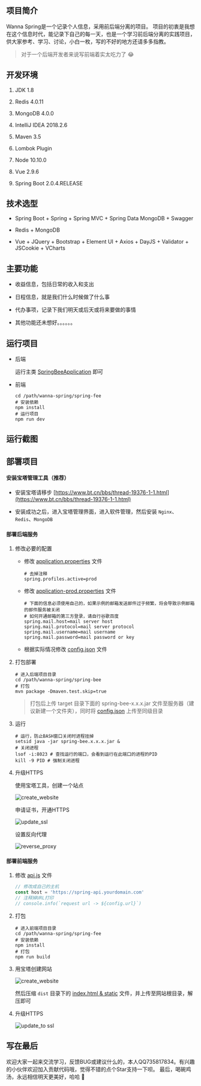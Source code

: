 ## 项目简介

Wanna Spring是一个记录个人信息，采用前后端分离的项目。
项目的初衷是我想在这个信息时代，能记录下自己的每一天，也是一个学习前后端分离的实践项目，供大家参考、学习、讨论，小白一枚，写的不好的地方还请多多指教。

> 对于一个后端开发者来说写前端着实太吃力了 :joy:

## 开发环境

1. JDK 1.8

2. Redis 4.0.11

3. MongoDB 4.0.0

4. IntelliJ IDEA 2018.2.6

5. Maven 3.5

6. Lombok Plugin

7. Node 10.10.0

8. Vue 2.9.6

9. Spring Boot 2.0.4.RELEASE

## 技术选型

- Spring Boot + Spring + Spring MVC + Spring Data MongoDB + Swagger

- Redis + MongoDB

- Vue + JQuery + Bootstrap + Element UI + Axios + DayJS + Validator + JSCookie + VCharts

## 主要功能

- 收益信息，包括日常的收入和支出

- 日程信息，就是我们什么时候做了什么事

- 代办事项，记录下我们明天或后天或将来要做的事情

- 其他功能还未想好。。。。。。

## 运行项目

- 后端

    运行主类 [SpringBeeApplication](spring-bee/src/main/java/org/code4everything/springbee/SpringBeeApplication.java) 即可

- 前端

    ``` shell
    cd /path/wanna-spring/spring-fee
    # 安装依赖
    npm install
    # 运行项目
    npm run dev
    ```

## 运行截图

## 部署项目

#### 安装宝塔管理工具（推荐）

- 安装宝塔请移步 [https://www.bt.cn/bbs/thread-19376-1-1.html](https://www.bt.cn/bbs/thread-19376-1-1.html)

- 安装成功之后，进入宝塔管理界面，进入软件管理，然后安装 `Nginx`、`Redis`、`MongoDB`

#### 部署后端服务

1. 修改必要的配置

    - 修改 [application.properties](spring-bee/src/main/resources/application.properties) 文件

        ``` properties
        # 去掉注释
        spring.profiles.active=prod
        ```

    - 修改 [application-prod.properties](spring-bee/src/main/resources/application-prod.properties) 文件

        ``` properties
        # 下面的信息必须使用自己的，如果示例的邮箱发送邮件过于频繁，将会导致示例邮箱的邮件服务被关闭
        # 如何开通邮箱的第三方登录，请自行谷歌百度
        spring.mail.host=mail server host
        spring.mail.protocol=mail server protocol
        spring.mail.username=mail username
        spring.mail.password=mail password or key
        ```

    - 根据实际情况修改 [config.json](spring-bee/config.json) 文件

2. 打包部署

    ``` shell
    # 进入后端项目目录
    cd /path/wanna-spring/spring-bee
    # 打包
    mvn package -Dmaven.test.skip=true
    ```

    >  打包后上传 target 目录下面的 spring-bee-x.x.x.jar 文件至服务器（建议新建一个文件夹），同时将 [config.json](spring-bee/config.json) 上传至同级目录

3. 运行

    ``` shell
    # 运行，防止BASH窗口关闭时进程挂掉
    setsid java -jar spring-bee.x.x.x.jar &
    # 关闭进程
    lsof -i:8023 # 查找运行的端口，会看到运行在此端口的进程的PID
    kill -9 PID # 强制关闭进程
    ```

4. 升级HTTPS

   使用宝塔工具，创建一个站点

   ![create_website](images/create_api_website_for_bt.png)

   申请证书，开通HTTPS

   ![update_ssl](images/update_api_to_ssl.png)

   设置反向代理

   ![reverse_proxy](images/reverse_proxy.png)

#### 部署前端服务

1. 修改 [api.js](spring-fee/src/api/api.js) 文件

    ``` javascript
    // 修改成自己的主机
    const host = 'https://spring-api.yourdomain.com'
    // 注释掉URL打印
    // console.info(`request url -> ${config.url}`)
    ```

2. 打包

    ``` shell
    # 进入前端项目目录
    cd /path/wanna-spring/spring-fee
    # 安装依赖
    npm install
    # 打包
    npm run build
    ```

3. 用宝塔创建网站

   ![create_website](images/create_website_for_bt.png)

   然后压缩 `dist` 目录下的 [index.html & static](spring-fee/dist) 文件，并上传至网站根目录，解压即可

4. 升级HTTPS

   ![update_to ssl](images/update_to_ssl.png)

## 写在最后

欢迎大家一起来交流学习，反馈BUG或建议什么的，本人QQ735817834。有兴趣的小伙伴欢迎加入贡献代码哦，觉得不错的点个Star支持一下呗。
最后，喝碗鸡汤，永远相信明天更美好，哈哈 :grimacing:
